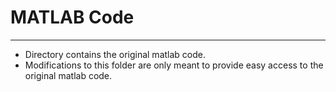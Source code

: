 # MATLAB Code
---
* Directory contains the original matlab code.
* Modifications to this folder are only meant to provide easy access to the original matlab code.
